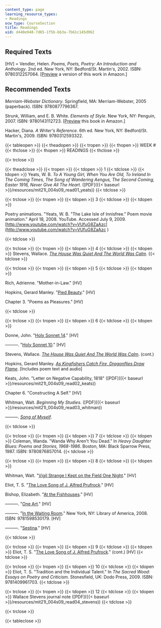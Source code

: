 ```yaml
---
content_type: page
learning_resource_types:
- Readings
ocw_type: CourseSection
title: Readings
uid: d440e948-7d65-1f5b-bb3a-7b61c145d962
---
```


Required Texts
--------------

\[HV\] = Vendler, Helen. _Poems, Poets, Poetry: An Introduction and Anthology_. 2nd ed. New York, NY: Bedford/St. Martin's, 2002. ISBN: 9780312257064. \[[Preview](http://www.amazon.com/Poems-Poets-Poetry-Introduction-Anthology/dp/0312085370/ref=sr_1_1?ie=UTF8&s=books&qid=1247012615&sr=8-1#reader) a version of this work in Amazon.\]

Recommended Texts
-----------------

_Merriam-Webster Dictionary_. Springfield, MA: Merriam-Webster, 2005 (paperback). ISBN: 9780877796367.

Strunk, William, and E. B. White. _Elements of Style_. New York, NY: Penguin, 2007. ISBN: 9780143112723. \[[Preview](http://www.amazon.com/Elements-Style-Illustrated-William-Strunk/dp/0143112724/ref=sr_1_3?ie=UTF8&s=books&qid=1247012945&sr=8-3#reader) this book in Amazon.\]

Hacker, Diana. _A Writer's Reference_. 6th ed. New York, NY: Bedford/St. Martin's, 2009. ISBN: 9780312593322.

{{< tableopen >}}
{{< theadopen >}}
{{< tropen >}}
{{< thopen >}}
WEEK #
{{< thclose >}}
{{< thopen >}}
READINGS
{{< thclose >}}

{{< trclose >}}

{{< theadclose >}}
{{< tropen >}}
{{< tdopen >}}
1
{{< tdclose >}}
{{< tdopen >}}
Yeats, W. B. _To A Young Girl, When You Are Old, To Ireland In The Coming Times, The Song of Wandering Aengus, The Second Coming, Easter 1916, Never Give All The Heart._ ([PDF]({{< baseurl >}}/resources/mit21l_004s09_read01_yeats))
{{< tdclose >}}

{{< trclose >}}
{{< tropen >}}
{{< tdopen >}}
3
{{< tdclose >}}
{{< tdopen >}}


Poetry animations. "Yeats, W. B. "The Lake Isle of Innisfree." Poem movie animation." April 18, 2008. YouTube. Accessed July 9, 2009. [http://www.youtube.com/watch?v=VUfuG8ZaAzc](http://www.youtube.com/watch?v=VUfuG8ZaAzc
            )


{{< tdclose >}}

{{< trclose >}}
{{< tropen >}}
{{< tdopen >}}
4
{{< tdclose >}}
{{< tdopen >}}
Stevens, Wallace. [_The House Was Quiet And The World Was Calm_](http://www.poemhunter.com/poem/the-house-was-quiet-and-the-world-was-calm/).
{{< tdclose >}}

{{< trclose >}}
{{< tropen >}}
{{< tdopen >}}
5
{{< tdclose >}}
{{< tdopen >}}


Rich, Adrienne. "Mother-in-Law." \[HV\]

Hopkins, Gerard Manley. "[Pied Beauty](http://www.poets.org/viewmedia.php/prmMID/15840)." \[HV\]

Chapter 3. "Poems as Pleasures." \[HV\]


{{< tdclose >}}

{{< trclose >}}
{{< tropen >}}
{{< tdopen >}}
6
{{< tdclose >}}
{{< tdopen >}}


Donne, John. "[Holy Sonnet 14](http://www.poets.org/viewmedia.php/prmMID/20308)." \[HV\]

———. "[Holy Sonnet 10](http://www.poets.org/viewmedia.php/prmMID/15836)." \[HV\]

Stevens, Wallace. [_The House Was Quiet And The World Was Calm_](http://www.poemhunter.com/poem/the-house-was-quiet-and-the-world-was-calm/). (cont.)

Hopkins, Gerard Manley. [_As Kingfishers Catch Fire, Dragonflies Draw Flame_](http://www.poets.org/viewmedia.php/prmMID/20757). \[Includes poem text and audio\]

Keats, John. "Letter on Negative Capability, 1818" ([PDF]({{< baseurl >}}/resources/mit21l_004s09_read02_keats))

Chapter 6. "Constructing A Self." \[HV\]

Whitman, Walt. _Beginning My Studies_. ([PDF]({{< baseurl >}}/resources/mit21l_004s09_read03_whitman))

———. [_Song of Myself_](http://www.poets.org/viewmedia.php/prmMID/15755).


{{< tdclose >}}

{{< trclose >}}
{{< tropen >}}
{{< tdopen >}}
7
{{< tdclose >}}
{{< tdopen >}}
Coleman, Wanda. "Wanda Why Aren't You Dead." In _Heavy Daughter Blues: Poems and Stories, 1968-1986_. Boston, MA: Black Sparrow Press, 1987. ISBN: 9780876857014.
{{< tdclose >}}

{{< trclose >}}
{{< tropen >}}
{{< tdopen >}}
8
{{< tdclose >}}
{{< tdopen >}}


Whitman, Walt. "[Vigil Strange I Kept on the Field One Night](http://www.poemhunter.com/poem/vigil-strange-i-kept-on-the-field-one-night/)." \[HV\]

Eliot, T. S. "[The Love Song of J. Alfred Prufrock](http://www.poets.org/viewmedia.php/prmMID/20220)." \[HV\]

Bishop, Elizabeth. "[At the Fishhouses](http://www.poets.org/viewmedia.php/prmMID/15209)." \[HV\]

———. "[One Art](http://www.poets.org/viewmedia.php/prmMID/15212)." \[HV\]

———. "[In the Waiting Room](http://www.poets.org/viewmedia.php/prmMID/15211)." New York, NY: Library of America, 2008. ISBN: 9781598530179. \[HV\]

———. "[Sestina](http://www.poemhunter.com/poem/sestina/)." \[HV\]


{{< tdclose >}}

{{< trclose >}}
{{< tropen >}}
{{< tdopen >}}
9
{{< tdclose >}}
{{< tdopen >}}
Eliot, T. S. "[The Love Song of J. Alfred Prufrock](http://www.poets.org/viewmedia.php/prmMID/20220)." (cont.) \[HV\]
{{< tdclose >}}

{{< trclose >}}
{{< tropen >}}
{{< tdopen >}}
10
{{< tdclose >}}
{{< tdopen >}}
Eliot, T. S. "Tradition and the Individual Talent." In _The Sacred Wood: Essays on Poetry and Criticism_. Stonesfield, UK: Dodo Press, 2009. ISBN: 9781409961703.
{{< tdclose >}}

{{< trclose >}}
{{< tropen >}}
{{< tdopen >}}
12
{{< tdclose >}}
{{< tdopen >}}
Wallace Stevens journal note ([PDF]({{< baseurl >}}/resources/mit21l_004s09_read04_stevens))
{{< tdclose >}}

{{< trclose >}}

{{< tableclose >}}